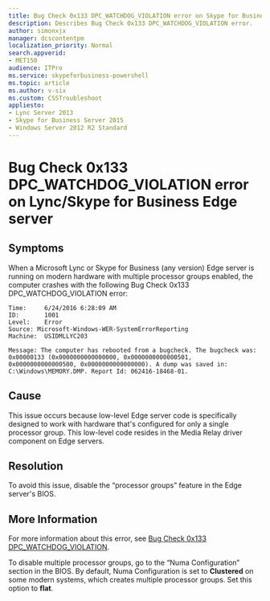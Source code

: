 ```yaml
---
title: Bug Check 0x133 DPC_WATCHDOG_VIOLATION error on Skype for Business Edge server
description: Describes Bug Check 0x133 DPC_WATCHDOG_VIOLATION error.
author: simonxjx
manager: dcscontentpm
localization_priority: Normal
search.appverid: 
- MET150
audience: ITPro
ms.service: skypeforbusiness-powershell
ms.topic: article
ms.author: v-six
ms.custom: CSSTroubleshoot
appliesto:
- Lync Server 2013
- Skype for Business Server 2015
- Windows Server 2012 R2 Standard
---
```


# Bug Check 0x133 DPC_WATCHDOG_VIOLATION error on Lync/Skype for Business Edge server

## Symptoms

When a Microsoft Lync or Skype for Business (any version) Edge server is running on modern hardware with multiple processor groups enabled, the computer crashes with the following Bug Check 0x133 DPC_WATCHDOG_VIOLATION error:

```AsciiDoc
Time:     6/24/2016 6:28:09 AM 
ID:       1001
Level:    Error
Source: Microsoft-Windows-WER-SystemErrorReporting
Machine:  USIDMLLYC203

Message: The computer has rebooted from a bugcheck. The bugcheck was: 0x00000133 (0x0000000000000000, 0x0000000000000501, 0x0000000000000500, 0x0000000000000000). A dump was saved in: C:\Windows\MEMORY.DMP. Report Id: 062416-18468-01.
```

## Cause

This issue occurs because low-level Edge server code is specifically designed to work with hardware that's configured for only a single processor group. This low-level code resides in the Media Relay driver component on Edge servers. 

## Resolution

To avoid this issue, disable the “processor groups” feature in the Edge server's BIOS.

## More Information

For more information about this error, see [Bug Check 0x133 DPC_WATCHDOG_VIOLATION](https://msdn.microsoft.com/library/windows/hardware/jj154556%28v=vs.85%29.aspx). 

To disable multiple processor groups, go to the “Numa Configuration” section in the BIOS. By default, Numa Configuration is set to **Clustered** on some modern systems, which creates multiple processor groups. Set this option to **flat**.
